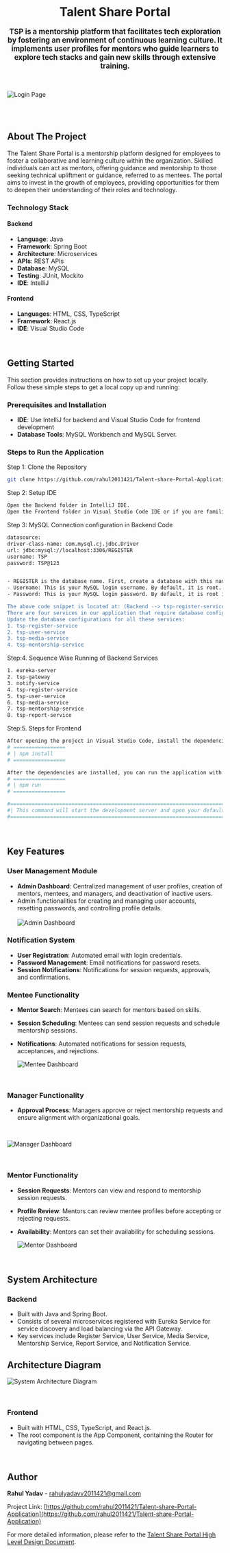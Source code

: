 

  <h1 align="center">Talent Share Portal</h1>

   <div align="center" style="font-size: larger; font-weight: bold;">
  TSP is a mentorship platform that facilitates tech exploration by fostering an environment of continuous learning culture. It implements user profiles for mentors who guide learners to explore tech stacks and gain new skills through extensive training.
</div>
<br/><br/>

  ![Login Page](https://github.com/rahul2011421/Talent-share-Portal-Application/blob/master/images/Login%20page.png)
   
  

<br /><br/>


<!-- ABOUT THE PROJECT -->
## About The Project

The Talent Share Portal is a mentorship platform designed for employees to foster a collaborative and learning culture within the organization. Skilled individuals can act as mentors, offering guidance and mentorship to those seeking technical upliftment or guidance, referred to as mentees. The portal aims to invest in the growth of employees, providing opportunities for them to deepen their understanding of their roles and technology.


### Technology Stack

#### Backend
- **Language**: Java
- **Framework**: Spring Boot
- **Architecture**: Microservices
- **APIs**: REST APIs
- **Database**: MySQL
- **Testing**: JUnit, Mockito
- **IDE**: IntelliJ

#### Frontend
- **Languages**: HTML, CSS, TypeScript
- **Framework**: React.js
- **IDE**: Visual Studio Code

<br/>


<!-- GETTING STARTED -->
## Getting Started

This section provides instructions on how to set up your project locally. Follow these simple steps to get a local copy up and running:

### Prerequisites and Installation

- **IDE**: Use IntelliJ for backend and Visual Studio Code for frontend development
- **Database Tools**: MySQL Workbench and MySQL Server.


### Steps to Run the Application

Step 1: Clone the Repository
   ```sh
git clone https://github.com/rahul2011421/Talent-share-Portal-Application
   ```
Step 2: Setup IDE
   ```sh
Open the Backend folder in IntelliJ IDE.
Open the Frontend folder in Visual Studio Code IDE or if you are familiar with these IDEs, you can use the one you prefer.
   ```
   
Step 3: MySQL Connection configuration in Backend Code
   ```sh
datasource:
driver-class-name: com.mysql.cj.jdbc.Driver
url: jdbc:mysql://localhost:3306/REGISTER
username: TSP
password: TSP@123


   - REGISTER is the database name. First, create a database with this name in your MySQL.
   - Username: This is your MySQL login username. By default, it is root. Change it according to your MySQL login username.
   - Password: This is your MySQL login password. By default, it is root if you haven't changed it.

The above code snippet is located at: (Backend --> tsp-register-service --> src --> main --> resources --> application.yml)
There are four services in our application that require database configurations.
Update the database configurations for all these services:
   1. tsp-register-service
   2. tsp-user-service
   3. tsp-media-service
   4. tsp-mentorship-service
   ```

Step:4. Sequence Wise Running of Backend Services
  ```sh
1. eureka-server
2. tsp-gateway
3. notify-service
4. tsp-register-service
5. tsp-user-service
6. tsp-media-service
7. tsp-mentorship-service
8. tsp-report-service
  ```
Step:5. Steps for Frontend
   ```sh
  After opening the project in Visual Studio Code, install the dependencies before running the project. Open the terminal and run:
# =================
# | npm install    
# =================

After the dependencies are installed, you can run the application with:
# =================
# | npm run
# =================

#==================================================================================================================
#| This command will start the development server and open your default web browser to view the application.
#==================================================================================================================
   ```


<br/>

<!-- KEY FEATURES -->
## Key Features

### User Management Module
- **Admin Dashboard**: Centralized management of user profiles, creation of mentors, mentees, and managers, and deactivation of inactive users.
- Admin functionalities for creating and managing user accounts, resetting passwords, and controlling profile details.
  <br/> <br/>
  ![Admin Dashboard](https://github.com/rahul2011421/Talent-share-Portal-Application/blob/master/images/Admin%20Dashboard.png)

### Notification System
- **User Registration**: Automated email with login credentials.
- **Password Management**: Email notifications for password resets.
- **Session Notifications**: Notifications for session requests, approvals, and confirmations.

### Mentee Functionality
- **Mentor Search**: Mentees can search for mentors based on skills.
- **Session Scheduling**: Mentees can send session requests and schedule mentorship sessions.
- **Notifications**: Automated notifications for session requests, acceptances, and rejections.


   ![Mentee Dashboard](https://github.com/rahul2011421/Talent-share-Portal-Application/blob/master/images/Mentee%20Dashboard.png)

<br/>

### Manager Functionality
- **Approval Process**: Managers approve or reject mentorship requests and ensure alignment with organizational goals.
<br/>

  ![Manager Dashboard](https://github.com/rahul2011421/Talent-share-Portal-Application/blob/master/images/Manager%20Dashborad.png)

  <br/>
  
### Mentor Functionality
- **Session Requests**: Mentors can view and respond to mentorship session requests.
- **Profile Review**: Mentors can review mentee profiles before accepting or rejecting requests.
- **Availability**: Mentors can set their availability for scheduling sessions.

  

  ![Mentor Dashboard](https://github.com/rahul2011421/Talent-share-Portal-Application/blob/master/images/Mentor%20Dashboard.png)

<br/>

<!-- SYSTEM ARCHITECTURE -->
## System Architecture

### Backend
- Built with Java and Spring Boot.
- Consists of several microservices registered with Eureka Service for service discovery and load balancing via the API Gateway.
- Key services include Register Service, User Service, Media Service, Mentorship Service, Report Service, and Notification Service.
## Architecture Diagram
![System Architecture Diagram](https://github.com/rahul2011421/Talent-share-Portal-Application/blob/master/images/TSP%20Architecture.png)


<br/>

### Frontend
- Built with HTML, CSS, TypeScript, and React.js.
- The root component is the App Component, containing the Router for navigating between pages.

<br/>


<!-- Author -->
## Author
**Rahul Yadav** - rahulyadavv2011421@gmail.com

Project Link: [https://github.com/rahul2011421/Talent-share-Portal-Application](https://github.com/rahul2011421/Talent-share-Portal-Application)

For more detailed information, please refer to the [Talent Share Portal High Level Design Document](https://github.com/rahul2011421/Talent-share-Portal-Application/blob/master/Talent%20Share%20Portal%20High%20Level%20Design%20Document.pdf).

